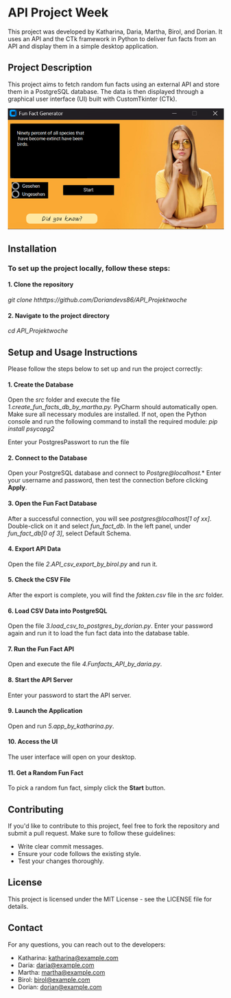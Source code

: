 # **API Project Week** #
This project was developed by Katharina, Daria, Martha, Birol, and Dorian. It uses an API and the CTk framework in Python to deliver fun facts from an API and display them in a simple desktop application.

## **Project Description** ##
This project aims to fetch random fun facts using an external API and store them in a PostgreSQL database. The data is then displayed through a graphical user interface (UI) built with CustomTkinter (CTk).

![Image not found (404)](src/images/ReadMe_picture.png)

## **Installation** ##
### To set up the project locally, follow these steps: ###

#### **1. Clone the repository** ####

*git clone hthttps://github.com/Doriandevs86/API_Projektwoche*

#### **2. Navigate to the project directory** ####

*cd API_Projektwoche*

## **Setup and Usage Instructions** ##

Please follow the steps below to set up and run the project correctly:

#### **1. Create the Database** ####

Open the *src* folder and execute the file *1.create_fun_facts_db_by_martha.py.*
PyCharm should automatically open. Make sure all necessary modules are installed. If not, open the Python console and run the following command to install the required module:
*pip install psycopg2*

Enter your PostgresPasswort to run the file

#### **2. Connect to the Database** ####

Open your PostgreSQL database and connect to *Postgre@localhost.**
Enter your username and password, then test the connection before clicking **Apply**.

#### **3. Open the Fun Fact Database** ####

After a successful connection, you will see *postgres@localhost[1 of xx]*. Double-click on it and select *fun_fact_db*.
In the left panel, under *fun_fact_db[0 of 3]*, select Default Schema.

#### **4. Export API Data** ####

Open the file *2.API_csv_export_by_birol.py* and run it.

#### **5. Check the CSV File** ####

After the export is complete, you will find the *fakten.csv* file in the *src* folder.

#### **6. Load CSV Data into PostgreSQL** ####

Open the file *3.load_csv_to_postgres_by_dorian.py*. Enter your password again and run it to load the fun fact data into the database table.

#### **7. Run the Fun Fact API** ####

Open and execute the file *4.Funfacts_API_by_daria.py*.

#### **8. Start the API Server** ####

Enter your password to start the API server.

#### **9. Launch the Application** ####

Open and run *5.app_by_katharina.py*.

#### **10. Access the UI** ####

The user interface will open on your desktop.

#### **11. Get a Random Fun Fact** ####

To pick a random fun fact, simply click the **Start** button.

## Contributing ##
If you'd like to contribute to this project, feel free to fork the repository and submit a pull request. Make sure to follow these guidelines:

- Write clear commit messages.
- Ensure your code follows the existing style.
- Test your changes thoroughly.

## License ## 
This project is licensed under the MIT License - see the LICENSE file for details.

## Contact ##
For any questions, you can reach out to the developers:

- Katharina: katharina@example.com
- Daria: daria@example.com
- Martha: martha@example.com
- Birol: birol@example.com
- Dorian: dorian@example.com